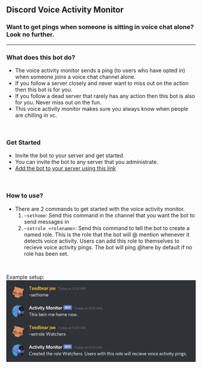 ## Discord Voice Activity Monitor

### Want to get pings when someone is sitting in voice chat alone? Look no further.

<hr>

### What does this bot do?
* The voice activity monitor sends a ping (to users who have opted in) when someone joins a voice chat channel alone.
* If you follow a server closely and never want to miss out on the action then this bot is for you.
* If you follow a dead server that rarely has any action then this bot is also for you. Never miss out on the fun.
* This voice activity monitor makes sure you always know when people are chilling in vc.

<br>

### Get Started
* Invite the bot to your server and get started.
* You can invite the bot to any server that you administrate.
* [Add the bot to your server using this link](https://discord.com/api/oauth2/authorize?client_id=720779074129231894&permissions=369306688&scope=bot)

<br>

### How to use?
* There are 2 commands to get started with the voice activity monitor.
  1. ```~sethome```: Send this command in the channel that you want the bot to send messages in
  2. ```~setrole <rolename>```: Send this command to tell the bot to create a named role. This is the role that the bot will @ mention whenever it detects voice activity. Users can add this role to themselves to recieve voice activity pings. The bot will ping @here by default if no role has been set.

<br>

Example setup:
<br>
![setup image](./images/setup-img.png)